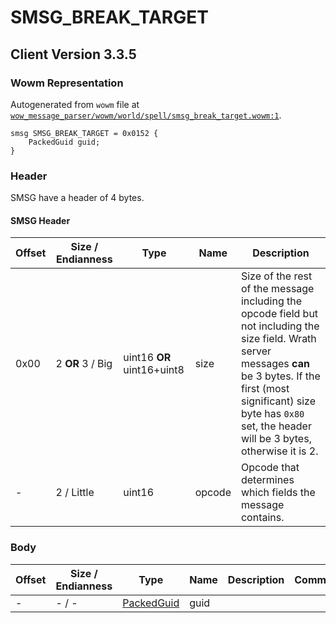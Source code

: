 # SMSG_BREAK_TARGET

## Client Version 3.3.5

### Wowm Representation

Autogenerated from `wowm` file at [`wow_message_parser/wowm/world/spell/smsg_break_target.wowm:1`](https://github.com/gtker/wow_messages/tree/main/wow_message_parser/wowm/world/spell/smsg_break_target.wowm#L1).
```rust,ignore
smsg SMSG_BREAK_TARGET = 0x0152 {
    PackedGuid guid;
}
```
### Header

SMSG have a header of 4 bytes.

#### SMSG Header

| Offset | Size / Endianness | Type   | Name   | Description |
| ------ | ----------------- | ------ | ------ | ----------- |
| 0x00   | 2 **OR** 3 / Big           | uint16 **OR** uint16+uint8 | size | Size of the rest of the message including the opcode field but not including the size field. Wrath server messages **can** be 3 bytes. If the first (most significant) size byte has `0x80` set, the header will be 3 bytes, otherwise it is 2.|
| -      | 2 / Little| uint16 | opcode | Opcode that determines which fields the message contains. |

### Body

| Offset | Size / Endianness | Type | Name | Description | Comment |
| ------ | ----------------- | ---- | ---- | ----------- | ------- |
| - | - / - | [PackedGuid](../types/packed-guid.md) | guid |  |  |

